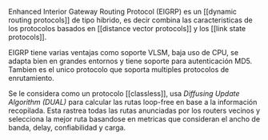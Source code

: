 Enhanced Interior Gateway Routing Protocol (EIGRP) es un [[dynamic routing protocols]] de tipo hibrido, es decir combina las caracteristicas de los protocolos basados en [[distance vector protocols]] y los [[link state protocols]]. 

EIGRP tiene varias ventajas como soporte VLSM, baja uso de CPU, se adapta bien en grandes entornos y tiene soporte para autenticación MD5. Tambien es el unico protocolo que soporta multiples protocolos de enrutamiento. 

Se le considera como un protocolo [[classless]], usa _Diffusing Update Algorithm (DUAL)_ para calcular las rutas loop-free en base a la información recopilada. Esta rastrea todas las rutas anunciadas por los routers vecinos y selecciona la mejor ruta basandose en metricas que consideran el ancho de banda, delay, confiabilidad y carga. 

